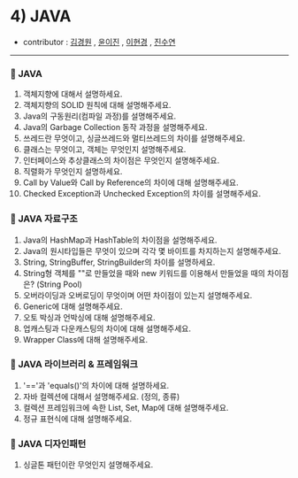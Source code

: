 # 4) JAVA 
- contributor : [김경원](https://github.com/shining8543) , [윤이진](https://github.com/483759) , [이현경](https://github.com/honggoii) , [진수연](https://github.com/jjuyeon)
<hr/>

### :notebook_with_decorative_cover: JAVA
1. 객체지향에 대해서 설명하세요.
2. 객체지향의 SOLID 원칙에 대해 설명해주세요.
3. Java의 구동원리(컴파일 과정)를 설명해주세요.
4. Java의 Garbage Collection 동작 과정을 설명해주세요.
5. 쓰레드란 무엇이고, 싱글쓰레드와 멀티쓰레드의 차이를 설명해주세요.
6. 클래스는 무엇이고, 객체는 무엇인지 설명해주세요.
7. 인터페이스와 추상클래스의 차이점은 무엇인지 설명해주세요.
8. 직렬화가 무엇인지 설명하세요.
9.  Call by Value와 Call by Reference의 차이에 대해 설명해주세요.
10. Checked Exception과 Unchecked Exception의 차이를 설명해주세요.

### :notebook_with_decorative_cover: JAVA 자료구조
1. Java의 HashMap과 HashTable의 차이점을 설명해주세요.
2. Java의 원시타입들은 무엇이 있으며 각각 몇 바이트를 차지하는지 설명해주세요.
3. String, StringBuffer, StringBuilder의 차이를 설명하세요.
4. String형 객체를 ""로 만들었을 때와 new 키워드를 이용해서 만들었을 때의 차이점은? (String Pool)
5. 오버라이딩과 오버로딩이 무엇이며 어떤 차이점이 있는지 설명해주세요.
6. Generic에 대해 설명해주세요.
7. 오토 박싱과 언박싱에 대해 설명해주세요.
8. 업캐스팅과 다운캐스팅의 차이에 대해 설명해주세요.
9. Wrapper Class에 대해 설명해주세요.

### :notebook_with_decorative_cover: JAVA 라이브러리 & 프레임워크
1. '=='과 'equals()'의 차이에 대해 설명하세요.
2. 자바 컬렉션에 대해서 설명해주세요. (정의, 종류)
3. 컬렉션 프레임워크에 속한 List, Set, Map에 대해 설명해주세요.
4. 정규 표현식에 대해 설명해주세요.

### :notebook_with_decorative_cover: JAVA 디자인패턴
1. 싱글톤 패턴이란 무엇인지 설명해주세요.
